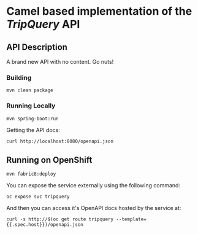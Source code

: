 # Camel based implementation of the _TripQuery_ API

## API Description ##
A brand new API with no content.  Go nuts!

### Building

    mvn clean package

### Running Locally

    mvn spring-boot:run

Getting the API docs:

    curl http://localhost:8080/openapi.json

## Running on OpenShift

    mvn fabric8:deploy

You can expose the service externally using the following command:

    oc expose svc tripquery

And then you can access it's OpenAPI docs hosted by the service at:

    curl -s http://$(oc get route tripquery --template={{.spec.host}})/openapi.json

